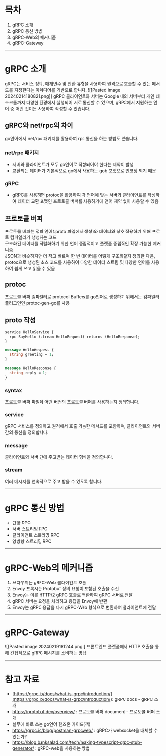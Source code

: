 
# 목차
1. gRPC 소개
2. gRPC 통신 방법
3. gRPC-Web의 메커니즘
4. gRPC-Gateway

-----

# gRPC 소개
gRPC는 서비스 정의, 매개변수 및 반환 유형을 사용하여 원격으로 호출할 수 있는 메서드를 지정한다는 아이디어를 기반으로 합니다.
![[Pasted image 20240214180821.png]]
gRPC 클라이언트와 서버는 Google 내의 서버부터 개인 데스크톱까지 다양한 환경에서 실행되어 서로 통신할 수 있으며, gRPC에서 지원하는 언어 중 어떤 것이든 사용하여 작성할 수 있습니다.

## gRPC와 net/rpc의 차이

go언어에서 net/rpc 패키지를 활용하여 rpc 통신을 하는 방법도 있습니다. 

### net/rpc 패키지
- 서버와 클라이언트가 모두 go언어로 작성되어야 한다는 제약이 발생
- 교환되는 데이터가 기본적으로 go에서 사용하는 gob 포맷으로 인코딩 되기 때문
### gRPC
- gRPC를 사용하면 protoc을 활용하여 각 언어에 맞는 서버와 클라이언트를 작성하여 데이터 교환 포맷인 프로토콜 버퍼를 사용하기에 언어 제약 없이 사용할 수 있음
## 프로토콜 버퍼
프로토콜 버퍼는 정의 언어(.proto 파일에서 생성)와 데이터와 상호 작용하기 위해 프로토 컴파일러가 생성하는 코드   
구조화된 데이터를 직렬화하기 위한 언어 중립적이고 플랫폼 중립적인 확장 가능한 메커니즘   
JSON과 비슷하지만 더 작고 빠르며 한 번 데이터를 어떻게 구조화할지 정의한 다음, protoc으로 생성된 소스 코드를 사용하여 다양한 데이터 스트림 및 다양한 언어를 사용하여 쉽게 쓰고 읽을 수 있음   
## protoc
프로토콜 버퍼 컴파일러로 protocol Buffers를 go언어로 생성하기 위해서는 컴파일러 플러그인인 protoc-gen-go를 사용

## proto 작성

```proto
service HelloService {
  rpc SayHello (stream HelloRequest) returns (HelloResponse);
}

message HelloRequest {
  string greeting = 1;
}

message HelloResponse {
  string reply = 1;
}
```
### syntax
프로토콜 버퍼 파일이 어떤 버전의 프로토콜 버퍼를 사용하는지 정의합니다.
### service
gRPC 서비스를 정의하고 원격에서 호출 가능한 메서드를 포함하며, 클라이언트와 서버 간의 통신을 정의합니다.
### message
클라이언트와 서버 간에 주고받는 데이터 형식을 정의합니다.
### stream
여러 메시지를 연속적으로 주고 받을 수 있도록 합니다.

-----
# gRPC 통신 방법

- 단항 RPC
- 서버 스트리밍 RPC
- 클라이언트 스트리밍 RPC
- 양방향 스트리밍 RPC

-----

# gRPC-Web의 메커니즘
1. 브라우저는 gRPC-Web 클라이언트 호출
2. Envoy 프록시는 Protobuf 정의 요청이 포함된 호출을 수신
3. Envoy는 이를 HTTP/2 gRPC 호출로 변환하여 gRPC 서버로 전달
4. gRPC 서버는 요청을 처리하고 응답을 Envoy에 반환
5. Envoy는 gRPC 응답을 다시 gRPC-Web 형식으로 변환하여 클라이언트에 전달

-----
# gRPC-Gateway
![[Pasted image 20240219181244.png]]
프론트엔드 플랫폼에서 HTTP 호출을 통해 간접적으로 gRPC 메시지를 소비하는 방법  

-----

# 참고 자료
- [https://grpc.io/docs/what-is-grpc/introduction/](https://grpc.io/docs/what-is-grpc/introduction/): gRPC docs - gRPC 소개
- https://protobuf.dev/overview/ : 프로토콜 버퍼 document - 프로토콜 버퍼 소개
- 실무에 바로 쓰는 go언어 핸즈온 가이드(책)
- https://grpc.io/blog/postman-grpcweb/ : gRPC가 websocket을 대체할 수 있는가?
- https://blog.banksalad.com/tech/making-typescript-grpc-stub-generator/ : gRPC-web을 사용하는 방법